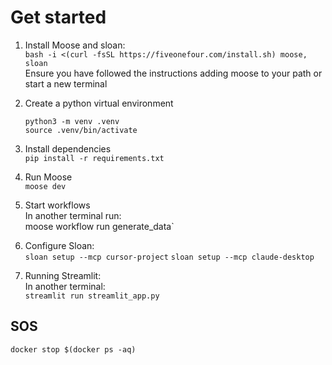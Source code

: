 # Get started

1. Install Moose and sloan:\
   `bash -i <(curl -fsSL https://fiveonefour.com/install.sh) moose, sloan`\
   Ensure you have followed the instructions adding moose to your path or start a new terminal

2. Create a python virtual environment
   ```
   python3 -m venv .venv
   source .venv/bin/activate
   ```

3. Install dependencies\
   `pip install -r requirements.txt`

4. Run Moose\
   `moose dev`

5. Start workflows\
   In another terminal run:\
   moose workflow run generate_data`

6. Configure Sloan:\
   `sloan setup --mcp cursor-project`
   `sloan setup --mcp claude-desktop`

7. Running Streamlit:\
   In another terminal:\
   `streamlit run streamlit_app.py`

## SOS

`docker stop $(docker ps -aq)`

